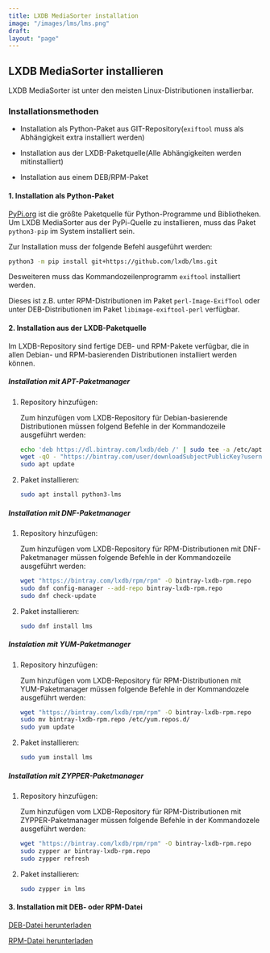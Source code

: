 ```yaml
---
title: LXDB MediaSorter installation
image: "/images/lms/lms.png"
draft:
layout: "page"
---
```

## LXDB MediaSorter installieren

LXDB MediaSorter ist unter den meisten Linux-Distributionen installierbar.

### Installationsmethoden

- Installation als Python-Paket aus GIT-Repository(```exiftool``` muss als Abhängigkeit extra installiert werden)

- Installation aus der LXDB-Paketquelle(Alle Abhängigkeiten werden mitinstalliert)

- Installation aus einem DEB/RPM-Paket

#### 1. Installation als Python-Paket

[PyPi.org](https://pypi.org) ist die größte Paketquelle für Python-Programme und Bibliotheken. Um LXDB MediaSorter aus der PyPi-Quelle zu installieren, muss das Paket ```python3-pip``` im System installiert sein.

Zur Installation muss der folgende Befehl ausgeführt werden:

```bash
python3 -m pip install git+https://github.com/lxdb/lms.git
```

Desweiteren muss das Kommandozeilenprogramm `exiftool` installiert werden.

Dieses ist z.B. unter RPM-Distributionen im Paket `perl-Image-ExifTool` oder unter DEB-Distributionen im Paket `libimage-exiftool-perl` verfügbar.

#### 2. Installation aus der LXDB-Paketquelle

Im LXDB-Repository sind fertige DEB- und RPM-Pakete verfügbar, die in allen Debian- und RPM-basierenden Distributionen installiert werden können.

##### Installation mit APT-Paketmanager

1. Repository hinzufügen:

   Zum hinzufügen vom LXDB-Repository für Debian-basierende Distributionen müssen folgend Befehle in der Kommandozeile ausgeführt werden:

   ```bash
   echo 'deb https://dl.bintray.com/lxdb/deb /' | sudo tee -a /etc/apt/sources.list
   wget -qO - "https://bintray.com/user/downloadSubjectPublicKey?username=bintray" | sudo apt-key add -
   sudo apt update
   ```

2. Paket installieren:

   ```bash
   sudo apt install python3-lms
   ```

##### Installation mit DNF-Paketmanager

1. Repository hinzufügen:

   Zum hinzufügen vom LXDB-Repository für RPM-Distributionen mit DNF-Paketmanager müssen folgende Befehle in der Kommandozeile ausgeführt werden:

   ```bash
   wget "https://bintray.com/lxdb/rpm/rpm" -O bintray-lxdb-rpm.repo
   sudo dnf config-manager --add-repo bintray-lxdb-rpm.repo
   sudo dnf check-update
   ```

2. Paket installieren:

   ```bash
   sudo dnf install lms
   ```

##### Instalation mit YUM-Paketmanager

1. Repository hinzufügen:

   Zum hinzufügen vom LXDB-Repository für RPM-Distributionen mit YUM-Paketmanager müssen folgende Befehle in der Kommandozele ausgeführt werden:

   ```bash
   wget "https://bintray.com/lxdb/rpm/rpm" -O bintray-lxdb-rpm.repo
   sudo mv bintray-lxdb-rpm.repo /etc/yum.repos.d/
   sudo yum update
   ```

2. Paket installieren:

   ```bash
   sudo yum install lms
   ```

##### Installation mit ZYPPER-Paketmanager

1. Repository hinzufügen:

   Zum hinzufügen vom LXDB-Repository für RPM-Distributionen mit ZYPPER-Paketmanager müssen folgende Befehle in der Kommandozele ausgeführt werden:

   ```bash
   wget "https://bintray.com/lxdb/rpm/rpm" -O bintray-lxdb-rpm.repo
   sudo zypper ar bintray-lxdb-rpm.repo
   sudo zypper refresh
   ```

2. Paket installieren:

   ```bash
   sudo zypper in lms
   ```

#### 3. Installation mit DEB- oder RPM-Datei

[DEB-Datei herunterladen](https://dl.bintray.com/lxdb/deb/lms_2020.4_amd64.deb)

[RPM-Datei herunterladen](https://dl.bintray.com/lxdb/rpm/lms_2020.4_amd64.rpm)
